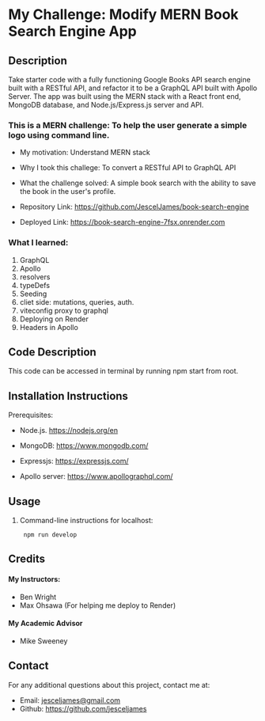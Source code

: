 # My Challenge: Modify MERN Book Search Engine App 

## Description
Take starter code with a fully functioning Google Books API search engine built with a RESTful API, and refactor it to be a GraphQL API built with Apollo Server. The app was built using the MERN stack with a React front end, MongoDB database, and Node.js/Express.js server and API.


### This is a MERN challenge: To help the user generate a simple logo using command line. 

- My motivation:  Understand MERN stack
- Why I took this challege: To convert a RESTful API to GraphQL API
- What the challenge solved:  A simple book search with the ability to save the book in the user's profile.  

- Repository Link: https://github.com/JescelJames/book-search-engine

- Deployed Link: https://book-search-engine-7fsx.onrender.com






### What I learned:  

1. GraphQL
2. Apollo 
3. resolvers
4. typeDefs
5. Seeding
6. cliet side: mutations, queries, auth.
7. viteconfig proxy to graphql
8. Deploying on Render
9. Headers in Apollo



## Code Description
This code can be accessed in terminal by running npm start from root. 


## Installation Instructions

Prerequisites:  
 - Node.js.  https://nodejs.org/en

 - MongoDB:  https://www.mongodb.com/

 - Expressjs: https://expressjs.com/

 - Apollo server: https://www.apollographql.com/

 ## Usage
1. Command-line instructions for localhost:

        npm run develop

## Credits

#### My Instructors:
- Ben Wright 
- Max Ohsawa (For helping me deploy to Render)

#### My Academic Advisor
- Mike Sweeney



## Contact
For any additional questions about this project, contact me at:
- Email: jesceljames@gmail.com
- Github: https://github.com/jesceljames
